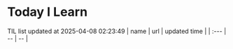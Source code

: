 # Today I Learn 
TIL list updated at 2025-04-08 02:23:49
| name | url | updated time |
| :--- | -- | -- |

